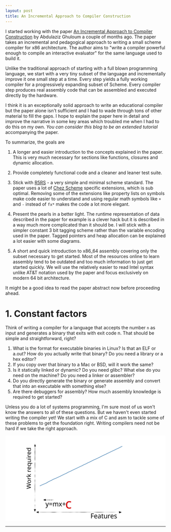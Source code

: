 ```yaml
---
layout: post
title: An Incremental Approach to Compiler Construction
---
```


I started working with the paper [An Incremental Approach to Compiler
Construction][paper] by Abdulaziz Ghuloum a couple of months ago. The paper
takes an incremental and pedagogical approach to writing a small scheme compiler
for x86 architecture. The author aims to "write a compiler powerful enough to
compile an interactive evaluator" for the same language used to build it.

Unlike the traditional approach of starting with a full blown programming
language, we start with a very tiny subset of the language and incrementally
improve it one small step at a time. Every step yields a fully working compiler
for a progressively expanding subset of Scheme. Every compiler step produces
real assembly code that can be assembled and executed directly by the hardware.

I think it is an exceptionally solid approach to write an educational compiler
but the paper alone isn't sufficient and I had to wade through tons of other
material to fill the gaps. I hope to explain the paper here in detail and
improve the narrative in some key areas which troubled me when I had to do this
on my own. *You can consider this blog to be an extended tutorial* accompanying
the paper.

To summarize, the goals are

1. A longer and easier introduction to the concepts explained in the paper. This
   is very much necessary for sections like functions, closures and dynamic
   allocation.

1. Provide completely functional code and a cleaner and leaner test suite.

1. Stick with [R5RS][r5rs] - a very simple and minimal scheme standard. The
   paper uses a lot of [Chez Scheme][chez] specific extensions, which is sub
   optimal. Removing some of the extensions like property lists on symbols make
   code easier to understand and using regular math symbols like `+` and `-`
   instead of `fx*` makes the code a lot more elegant.

1. Present the pearls in a better light. The runtime representation of data
   described in the paper for example is a clever hack but it is described in a
   way much more complicated than it should be. I will stick with a simpler
   constant 3 bit tagging scheme rather than the variable encoding used in the
   paper. Tagged pointers and heap allocation can be explained a lot easier with
   some diagrams.

1. A short and quick introduction to x86_64 assembly covering only the subset
   necessary to get started. Most of the resources online to learn assembly tend
   to be outdated and too much information to just get started quickly. We will
   use the relatively easier to read Intel syntax unlike AT&T notation used by
   the paper and focus exclusively on modern 64 bit architecture.

It might be a good idea to read the paper abstract now before proceeding ahead.

# 1. Constant factors

Think of writing a compiler for a language that accepts the number `n` as input
and generates a binary that exits with exit code n. That should be simple and
straightforward, right?

1. What is the format for executable binaries in Linux? Is that an ELF or a.out?
   How do you actually write that binary? Do you need a library or a hex editor?
1. If you copy over that binary to a Mac or BSD, will it work the same?
1. Is it statically linked or dynamic? Do you need glibc? What else do you need
   on the machine? Do you need a linker or assembler?
1. Do you directly generate the binary or generate assembly and convert that into
   an executable with something else?
1. Are there debuggers for assembly? How much assembly knowledge is required to
   get started?

Unless you do a lot of systems programming, I'm sure most of us won't know the
answers to all of these questions. But we haven't even started writing the
compiler yet! We start with a mix of C and asm to tackle some of these problems
to get the foundation right. Writing compilers need not be hard if we take the
right approach.

![Figure 1; XKCD style graph of y = mx + c](./y=mx+c.svg)



















---

[chez]: https://cisco.github.io/ChezScheme
[paper]: http://scheme2006.cs.uchicago.edu/11-ghuloum.pdf
[r5rs]: http://schemers.org/Documents/Standards/R5RS
